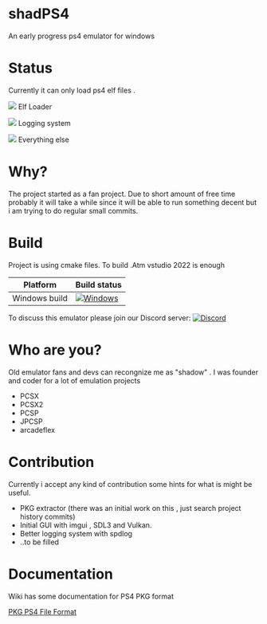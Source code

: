 # shadPS4

An early progress ps4 emulator for windows

# Status

Currently it can only load ps4 elf files . 

![](https://geps.dev/progress/60) Elf Loader

![](https://geps.dev/progress/20) Logging system

![](https://geps.dev/progress/5) Everything else

# Why?

The project started as a fan project. Due to short amount of free time probably it will take a while since it will be able to run something decent but i am trying to do regular small commits.

# Build 

Project is using cmake files. To build .Atm vstudio 2022 is enough 

|Platform|Build status|
|--------|------------|
|Windows build|[![Windows](https://github.com/georgemoralis/shadPS4/actions/workflows/windows.yml/badge.svg)](https://github.com/georgemoralis/shadPS4/actions/workflows/windows.yml)


To discuss this emulator please join our Discord server: [![Discord](https://img.shields.io/discord/1080089157554155590)](https://discord.gg/MyZRaBngxA)

# Who are you?

Old emulator fans and devs can recongnize me as "shadow" . I was founder and coder for a lot of emulation projects 
* PCSX
* PCSX2
* PCSP
* JPCSP
* arcadeflex

# Contribution

Currently i accept any kind of contribution some hints for what is might be useful.

* PKG extractor (there was an initial work on this , just search project history commits)
* Initial GUI with imgui , SDL3 and Vulkan.
* Better logging system with spdlog
* ..to be filled

# Documentation

Wiki has some documentation for PS4 PKG format

[PKG PS4 File Format](https://github.com/georgemoralis/shadPS4/wiki/PKG-Information "PKG PS4 File Format")

